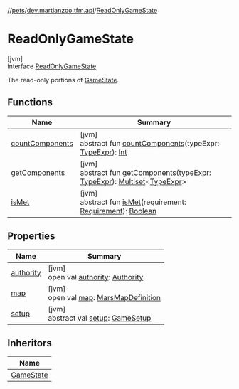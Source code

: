 //[pets](../../../index.md)/[dev.martianzoo.tfm.api](../index.md)/[ReadOnlyGameState](index.md)

# ReadOnlyGameState

[jvm]\
interface [ReadOnlyGameState](index.md)

The read-only portions of [GameState](../-game-state/index.md).

## Functions

| Name | Summary |
|---|---|
| [countComponents](count-components.md) | [jvm]<br>abstract fun [countComponents](count-components.md)(typeExpr: [TypeExpr](../../dev.martianzoo.tfm.pets.ast/-type-expr/index.md)): [Int](https://kotlinlang.org/api/latest/jvm/stdlib/kotlin/-int/index.html) |
| [getComponents](get-components.md) | [jvm]<br>abstract fun [getComponents](get-components.md)(typeExpr: [TypeExpr](../../dev.martianzoo.tfm.pets.ast/-type-expr/index.md)): [Multiset](../../dev.martianzoo.util/-multiset/index.md)&lt;[TypeExpr](../../dev.martianzoo.tfm.pets.ast/-type-expr/index.md)&gt; |
| [isMet](is-met.md) | [jvm]<br>abstract fun [isMet](is-met.md)(requirement: [Requirement](../../dev.martianzoo.tfm.pets.ast/-requirement/index.md)): [Boolean](https://kotlinlang.org/api/latest/jvm/stdlib/kotlin/-boolean/index.html) |

## Properties

| Name | Summary |
|---|---|
| [authority](authority.md) | [jvm]<br>open val [authority](authority.md): [Authority](../-authority/index.md) |
| [map](map.md) | [jvm]<br>open val [map](map.md): [MarsMapDefinition](../../dev.martianzoo.tfm.data/-mars-map-definition/index.md) |
| [setup](setup.md) | [jvm]<br>abstract val [setup](setup.md): [GameSetup](../-game-setup/index.md) |

## Inheritors

| Name |
|---|
| [GameState](../-game-state/index.md) |
